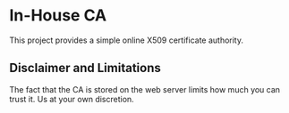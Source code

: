 # In-House CA

This project provides a simple online X509 certificate authority.

## Disclaimer and Limitations

The fact that the CA is stored on the web server limits how much you can
trust it.  Us at your own discretion.
